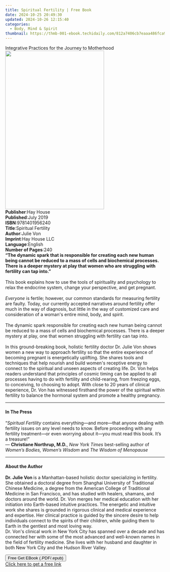 ```yaml
---
title: Spiritual Fertility | Free Book
date: 2024-10-25 20:49:30
updated: 2024-10-26 12:15:40
categories:
  - Body, Mind & Spirit
thumbnail: https://thmb-001-ebook.techidaily.com/812a7406cb7eaaa486fca9216c88ca38b6e172c4daca056c99ba49955bf923a5.jpg
---
```

<main id="book-container">
  <div class="flex flex-col">
    <div class="book-brief flex-1 py-6 px-4 sm:p-6 md:py-10 md:px-8">
      <!-- brief-->
      <div class="book-brief-main">
        Integrative Practices for the Journey to Motherhood
      </div>
    </div>
    <div
      class="book-meta-info flex-1 grid gap-4 col-start-1 col-end-3 row-start-1 sm:mb-6 sm:grid-cols-4 lg:gap-6 lg:col-start-2 lg:row-end-6 lg:row-span-6 lg:mb-0"
    >
      <div
        class="book-meta-info-left place-content-center mt-4 p-4 text-sm leading-6 col-start-2 col-span-2 dark:text-slate-400"
      >
        <img
          class="w-full h-500 object-cover rounded-lg sm:h-255 sm:col-span-2 lg:col-span-full"
          src="https://img-001-ebook.techidaily.com/21d2b1d1075572bd19c65af94777a8fa6234190b6bd1f5487854ce1e92c3d867.jpg"
          alt=""
          width="312"
          height="500"
        />
      </div>
      <div
        class="book-meta-info-right mt-2 col-start-1 row-start-2 col-span-3 self-center"
      >
        <!-- meta data  -->
        <div class="flex flex-col px-4 md:px-8">
          <div class="flex-1">
            <strong>Publisher</strong>:<span class="px-2">Hay House</span>
          </div>
          <div class="flex-1">
            <strong>Published</strong>:<span class="px-2">July 2019</span>
          </div>
          <div class="flex-1">
            <strong>ISBN</strong>:<span class="px-2">9781401956240</span>
          </div>
          <div class="flex-1">
            <strong>Title</strong>:<span class="px-2">Spiritual Fertility</span>
          </div>
          <div class="flex-1">
            <strong>Author</strong>:<span class="px-2">Julie Von</span>
          </div>
          <div class="flex-1">
            <strong>Imprint</strong>:<span class="px-2">Hay House LLC</span>
          </div>
          <div class="flex-1">
            <strong>Language</strong>:<span class="px-2">English</span>
          </div>
          <div class="flex-1">
            <strong>Number of Pages</strong>:<span class="px-2">240</span>
          </div>
        </div>
      </div>
    </div>
    <div class="book-description flex-1 py-6 px-4 sm:p-6 md:py-10 md:px-8">
      <div class="book-description-main">
        <div accordion-content="" id="description">
          <b
            >“The dynamic spark that is responsible for creating each new human
            being cannot be reduced to a mass of cells and biochemical
            processes. There is a deeper mystery at play that women who are
            struggling with fertility can tap into.”<br /></b
          ><br />This book explains how to use the tools of spirituality and
          psychology to relax the endocrine system, change your perspective, and
          get pregnant.<br /><br /><i>Everyone</i>&nbsp;is fertile; however, our
          common standards for measuring fertility are faulty. Today, our
          currently accepted narratives around fertility offer much in the way
          of diagnosis, but little in the way of customized care and
          consideration of a woman's entire mind, body, and spirit.&nbsp;<br /><br />The
          dynamic spark responsible for creating each new human being cannot be
          reduced to a mass of cells and biochemical processes. There is a
          deeper mystery at play, one that women struggling with fertility can
          tap into.<br /><br />In this ground-breaking book, holistic fertility
          doctor Dr. Julie Von shows women a new way to approach fertility so
          that the entire experience of becoming pregnant is energetically
          uplifting. She shares tools and techniques that help nourish and build
          women's receptive energy to connect to the spiritual and unseen
          aspects of creating life. Dr. Von helps readers understand that
          principles of cosmic timing can be applied to all processes having to
          do with fertility and child-rearing, from freezing eggs, to
          conceiving, to choosing to adopt. With close to 20 years of clinical
          experience, Dr. Von has witnessed firsthand the power of the spiritual
          within fertility to balance the hormonal system and promote a healthy
          pregnancy.
        </div>
        <div class="accordion-fader"></div>
      </div>
    </div>
    <div class="book-excerpts flex-1 py-6 px-4 sm:p-6 md:py-10 md:px-8">
      <!-- excerpts-->
      <div class="book-excerpts-main">
        <hr />
        <h4 class="placeholder placeholder-heading">
          <span>In The Press</span>
        </h4>
        <p>
          “<i>Spiritual Fertility&nbsp;</i>contains everything—and more—that
          anyone dealing with fertility issues on any level needs to know.
          Before proceeding with any fertility treatment—or even worrying about
          it—you must read this book. It’s a treasure!”<br />—
          <b>Christiane Northrup, M.D.</b>, <i>New York Times </i>best-selling
          author of <i>Women’s Bodies, Women’s Wisdom </i>and
          <i>The Wisdom of Menopause</i>
        </p>
      </div>
    </div>
    <div class="book-about-author flex-1 py-6 px-4 sm:p-6 md:py-10 md:px-8">
      <!-- about author-->
      <div class="book-main-author-main">
        <hr />
        <h4 class="placeholder placeholder-heading">
          <span>About the Author</span>
        </h4>
        <p>
          <b>Dr. Julie Von </b>is a Manhattan-based holistic doctor specializing
          in fertility. She obtained a doctoral degree from Shanghai University
          of Traditional Chinese Medicine, a degree from the American College of
          Traditional Medicine in San Francisco, and has studied with healers,
          shamans, and doctors around the world. Dr. Von merges her medical
          education with her initiation into Earth-based intuitive practices.
          The energetic and intuitive work she shares is grounded in rigorous
          clinical and medical experience and expertise. Her clinical practice
          is guided by the sincere desire to help individuals connect to the
          spirits of their children, while guiding them to Earth in the gentlest
          and most loving way.<br />Dr. Von's clinical work in New York City has
          spanned over a decade and has connected her with some of the most
          advanced and well-known names in the field of fertility medicine. She
          lives with her husband and daughter in both New York City and the
          Hudson River Valley.
        </p>
      </div>
    </div>
    <div class="book-free-get flex-1 py-6 px-4 sm:p-6 md:py-10 md:px-8">
      <button
        id="btn-free-get"
        class="bg-blue-500 hover:bg-blue-700 text-white font-bold py-2 px-4 rounded"
      >
        Free Get EBook (.PDF/.epub)
      </button>
      <div id="countdown-display" class="px-2 text-lg mt-2"></div>
      <a
        id="free-link"
        class="hidden bg-blue-500 hover:bg-blue-700 text-white font-bold py-2 px-4 rounded"
        href="https://www.ebooks.com/en-us/book/209635910/spiritual-fertility/julie-von/"
        target="_blank"
        >Click here to get a free link</a
      >
    </div>
    <script>
      let countdownTime = 0;
      let countdownInterval = null;
      document
        .getElementById('btn-free-get')
        .addEventListener('click', startCountdown);
      function startCountdown() {
        countdownTime = new Date().getTime() + 60000 * 3;
        countdownInterval = setInterval(updateCountdown, 1000);
        document.getElementById('btn-free-get').disabled = true;
        document
          .getElementById('btn-free-get')
          .classList.add('bg-gray-500', 'cursor-not-allowed');
      }
      function updateCountdown() {
        let currentTime = new Date().getTime();
        let timeLeft = countdownTime - currentTime;
        let secondsLeft = Math.floor(timeLeft / 1000);
        document.getElementById('countdown-display').innerHTML =
          `Remaining time: ${secondsLeft} seconds.`;
        if (secondsLeft <= 0) {
          clearInterval(countdownInterval);
          document.getElementById('btn-free-get').classList.add('hidden');
          document.getElementById('free-link').classList.remove('hidden');
          document.getElementById('countdown-display').innerHTML = '';
        }
      }
    </script>
  </div>
</main>
